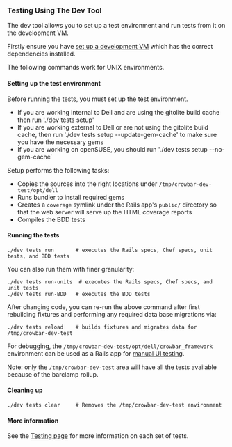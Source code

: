 ### Testing Using The Dev Tool

The dev tool allows you to set up a test environment and run tests
from it on the development VM.

Firstly ensure you have [set up a development VM](../dev-vm.md) which has
the correct dependencies installed.

The following commands work for UNIX environments.

#### Setting up the test environment

Before running the tests, you must set up the test environment.

* If you are working internal to Dell and are using the gitolite build cache then run './dev tests setup'
* If you are working external to Dell or are not using the gitolite build cache, then run './dev tests setup --update-gem-cache' to make sure you have the necessary gems
* If you are working on openSUSE, you should run './dev tests setup --no-gem-cache`

Setup performs the following tasks:

* Copies the sources into the right locations under
  `/tmp/crowbar-dev-test/opt/dell`
* Runs bundler to install required gems
* Creates a `coverage` symlink under the Rails app's `public/`
  directory so that the web server will serve up the HTML coverage
  reports
* Compiles the BDD tests

#### Running the tests

    ./dev tests run       # executes the Rails specs, Chef specs, unit tests, and BDD tests

You can also run them with finer granularity:

    ./dev tests run-units  # executes the Rails specs, Chef specs, and unit tests
    ./dev tests run-BDD   # executes the BDD tests

After changing code, you can re-run the above command after first
rebuilding fixtures and performing any required data base migrations via:

    ./dev tests reload    # builds fixtures and migrates data for /tmp/crowbar-dev-test

For debugging, the `/tmp/crowbar-dev-test/opt/dell/crowbar_framework`
environment can be used as a Rails app for [manual UI testing](web-ui.md).

Note: only the `/tmp/crowbar-dev-test` area will have all the tests available because of the barclamp rollup.

#### Cleaning up

    ./dev tests clear     # Removes the /tmp/crowbar-dev-test environment

#### More information

See the [Testing page](../testing.md) for more information on each set of tests.
